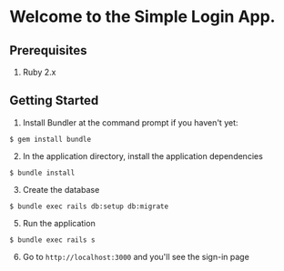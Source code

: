 # Welcome to the Simple Login App.


## Prerequisites
1. Ruby 2.x

## Getting Started
1. Install Bundler at the command prompt if you haven't yet:
``` 
$ gem install bundle
```
2. In the application directory, install the application dependencies
```
$ bundle install
```
3. Create the database
```
$ bundle exec rails db:setup db:migrate
```
5. Run the application
```
$ bundle exec rails s
```
6. Go to `http://localhost:3000` and you'll see the sign-in page


